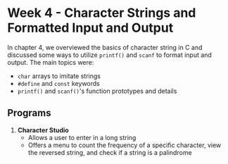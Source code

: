 # Week 4 - Character Strings and Formatted Input and Output

In chapter 4, we overviewed the basics of character string in C and discussed some ways to utilize `printf()` and `scanf` to format input and output. The main topics were: 

* `char` arrays to imitate strings
* `#define` and `const` keywords
* `printf()` and `scanf()`'s function prototypes and details

## Programs

1) **Character Studio**
   * Allows a user to enter in a long string
   * Offers a menu to count the frequency of a specific character, view the reversed string, and check if a string is a palindrome

